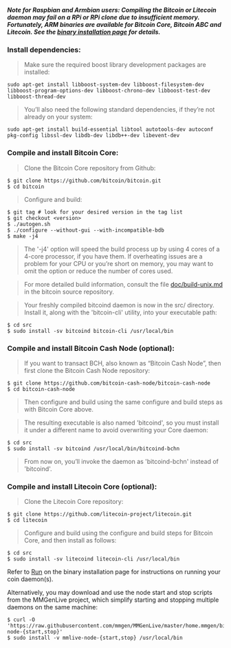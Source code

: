 ***Note for Raspbian and Armbian users: Compiling the Bitcoin or Litecoin daemon
may fail on a RPi or RPi clone due to insufficient memory.  Fortunately, ARM
binaries are available for Bitcoin Core, Bitcoin ABC and Litecoin.  See the
[binary installation page][01] for details.***

### Install dependencies:

> Make sure the required boost library development packages are installed:

```text
sudo apt-get install libboost-system-dev libboost-filesystem-dev libboost-program-options-dev libboost-chrono-dev libboost-test-dev libboost-thread-dev
```

> You’ll also need the following standard dependencies, if they’re not already on
> your system:

```text
sudo apt-get install build-essential libtool autotools-dev autoconf pkg-config libssl-dev libdb-dev libdb++-dev libevent-dev
```

### Compile and install Bitcoin Core:

> Clone the Bitcoin Core repository from Github:

```text
$ git clone https://github.com/bitcoin/bitcoin.git
$ cd bitcoin
```

> Configure and build:

```text
$ git tag # look for your desired version in the tag list
$ git checkout <version>
$ ./autogen.sh
$ ./configure --without-gui --with-incompatible-bdb
$ make -j4
```

> The '-j4' option will speed the build process up by using 4 cores of a 4-core
> processor, if you have them.  If overheating issues are a problem for your CPU
> or you’re short on memory, you may want to omit the option or reduce the
> number of cores used.

> For more detailed build information, consult the file [doc/build-unix.md][bu]
> in the bitcoin source repository.

> Your freshly compiled bitcoind daemon is now in the src/ directory.  Install
> it, along with the 'bitcoin-cli' utility, into your executable path:

```text
$ cd src
$ sudo install -sv bitcoind bitcoin-cli /usr/local/bin
```

### Compile and install Bitcoin Cash Node (optional):

> If you want to transact BCH, also known as “Bitcoin Cash Node”, then first
> clone the Bitcoin Cash Node repository:

```text
$ git clone https://github.com/bitcoin-cash-node/bitcoin-cash-node
$ cd bitcoin-cash-node
```

> Then configure and build using the same configure and build steps as with
> Bitcoin Core above.

> The resulting executable is also named 'bitcoind', so you must install it
> under a different name to avoid overwriting your Core daemon:

```text
$ cd src
$ sudo install -sv bitcoind /usr/local/bin/bitcoind-bchn
```

> From now on, you’ll invoke the daemon as 'bitcoind-bchn' instead of 'bitcoind'.

### Compile and install Litecoin Core (optional):

> Clone the Litecoin Core repository:

```text
$ git clone https://github.com/litecoin-project/litecoin.git
$ cd litecoin
```

> Configure and build using the configure and build steps for Bitcoin Core,
> and then install as follows:

```text
$ cd src
$ sudo install -sv litecoind litecoin-cli /usr/local/bin
```

Refer to [Run][02] on the binary installation page for instructions on running
your coin daemon(s).

Alternatively, you may download and use the node start and stop scripts from the
MMGenLive project, which simplify starting and stopping multiple daemons on the
same machine:

```text
$ curl -O 'https://raw.githubusercontent.com/mmgen/MMGenLive/master/home.mmgen/bin/mmlive-node-{start,stop}'
$ sudo install -v mmlive-node-{start,stop} /usr/local/bin
```

[01]: Install-Bitcoind
[02]: Install-Bitcoind#a_r
[bu]: https://github.com/bitcoin/bitcoin/blob/master/doc/build-unix.md
[bcha]: https://github.com/Bitcoin-ABC/bitcoin-abc
